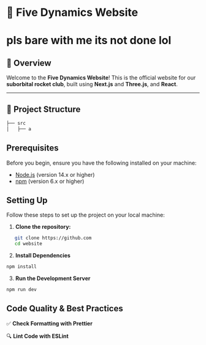 # 🚀 Five Dynamics Website  

# pls bare with me its not done lol
## 📌 Overview  
Welcome to the **Five Dynamics Website**! This is the official website for our **suborbital rocket club**, built using **Next.js** and **Three.js**, and **React**.


---
## 📂 **Project Structure**  
```sh
├── src
│   ├── a

```

## Prerequisites

Before you begin, ensure you have the following installed on your machine:
- [Node.js](https://nodejs.org/) (version 14.x or higher)
- [npm](https://www.npmjs.com/) (version 6.x or higher)

## Setting Up

Follow these steps to set up the project on your local machine:

1. **Clone the repository:**

```bash
   git clone https://github.com
   cd website
```

2. **Install Dependencies**
```bash
npm install
```
3. **Run the Development Server**
```bash
npm run dev
```

## Code Quality & Best Practices
✅ **Check Formatting with Prettier**

🔍 **Lint Code with ESLint**
